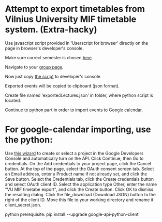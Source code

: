 # Attempt to export timetables from Vilnius University MIF timetable system. (Extra-hacky)

Use javascript script provided in 'Userscript for browser' directly on the page in browser's developer's console. 

Make sure correct semester is chosen [here](https://mif.vu.lt/timetable/mif/).

Navigate to your [group page](https://mif.vu.lt/timetable/mif/groups/612i30001-programu-sistemos-3-k-4-gr-2017/).

Now just copy [the script](https://raw.githubusercontent.com/Woyken/MIF-VU-Timetable-Export/master/Userscript%20for%20browser/MIF%20VU%20Timetable%20exporter.js) to developer's console.

Exported events will be copied to clipboard (json format).

Create file named 'exportedLectures.json' in folder, where python script is located.

Continue to python part in order to import events to Google calendar.

# For google-calendar importing, use the python:

Use [this wizard](https://console.developers.google.com/start/api?id=calendar) to create or select a project in the Google Developers Console and automatically turn on the API. Click Continue, then Go to credentials.
On the Add credentials to your project page, click the Cancel button.
At the top of the page, select the OAuth consent screen tab. Select an Email address, enter a Product name if not already set, and click the Save button.
Select the Credentials tab, click the Create credentials button and select OAuth client ID.
Select the application type Other, enter the name "VU MIF timetabe export", and click the Create button.
Click OK to dismiss the resulting dialog.
Click the file_download (Download JSON) button to the right of the client ID.
Move this file to your working directory and rename it client_secret.json.

python prerequisite: pip install --upgrade google-api-python-client



